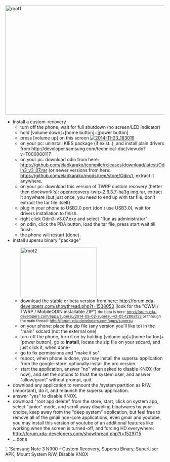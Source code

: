 <img src="https://icompile.eladkarako.com/_uploads/2014/11/root1.png" alt="root1" width="705" height="345" class="alignright size-full wp-image-2309" />
<ul>
<li>Install a custom-recovery
  <ul>
  <li>turn off the phone, wait for full shutdown (no screen/LED indicator)</li>
  <li>hold [volume down]+[home button]+[power button]</li>
  <li>press [volume up] on this screen
<a href="https://icompile.eladkarako.com/_uploads/2014/11/2014-11-23_183019.png"><img src="https://icompile.eladkarako.com/_uploads/2014/11/2014-11-23_183019.png" alt="2014-11-23_183019" rem-width="263" rem-height="400" class="alignnone size-full wp-image-2141" /></a>
  </li>
  <li>on your pc: uninstall KIES package (if exist..), and install plain drivers from http://developer.samsung.com/technical-doc/view.do?v=T000000117</li>
  <li>on your pc: download odin from here: <a href="https://github.com/eladkarako/icompile/releases/download/latest/Odin3_v3_07.rar">https://github.com/eladkarako/icompile/releases/download/latest/Odin3_v3_07.rar</a> (or newer versions from here: <a href="https://github.com/eladkarako/mods/tree/store/Odin/">https://github.com/eladkarako/mods/tree/store/Odin/</a>),  extract it anywhere.</li>
  <li>on your pc: download this version of TWRP custom recovery (better then clockwork's): <a href="https://icompile.eladkarako.com/_uploads/2014/11/openrecovery-twrp-2.6.3.7-ha3g.img.rar" title="openrecovery-twrp-2.6.3.7-ha3g.img.rar" alt="openrecovery-twrp-2.6.3.7-ha3g.img.rar">openrecovery-twrp-2.6.3.7-ha3g.img.rar</a>,  extract it anywhere (but just once, you need to end up with tar file, don't extract the tar file itself).</li>
  <li>plug in your phone to USB2.0 port (don't use USB3.0), wait for drivers installation to finish.</li>
  <li>right click Odin3-v3.07.exe and select "Run as administrator"</li>
  <li>on odin, click the PDA button, load the tar file, press start wait till finish.</li>
  <li>the phone will restart (done).</li>
  </ul>
</li>
<li>install supersu binary "package"</li>
<ul>
<img src="https://icompile.eladkarako.com/_uploads/2014/11/root2.jpg" alt="root2" width="240" height="160" class="alignnone size-full wp-image-2310" />
<br/>
<!--more-->


  <li>download the stable or beta version from here:
  <a href="http://forum.xda-developers.com/showthread.php?t=1538053" title="http://forum.xda-developers.com/showthread.php?t=1538053" target="_blank">http://forum.xda-developers.com/showthread.php?t=1538053</a> (look for the "CWM / TWRP / MobileODIN installable ZIP")
<small>the beta is here: <a href="http://forum.xda-developers.com/apps/supersu/2014-09-02-supersu-v2-05-t2868133" title="http://forum.xda-developers.com/apps/supersu/2014-09-02-supersu-v2-05-t2868133" target="_blank">http://forum.xda-developers.com/apps/supersu/2014-09-02-supersu-v2-05-t2868133</a>
or through the main thread: <a href="http://forum.xda-developers.com/apps/supersu" title="http://forum.xda-developers.com/apps/supersu" target="_blank">http://forum.xda-developers.com/apps/supersu</a></small>
</li>
  <li>on your phone: place the zip file (any version you'll like to) in the "main" sdcard (not the external one)</li>
  <li>turn off the phone, turn it on by holding [volume up]+[home button]+[power button], go to <strong>install</strong>, locate the zip file on your sdcard, and just click it, when done-</li>
  <li>go to fix permissions and "make it so"</li>
  <li>reboot, when phone is done, you may install the supersu application from the google-store. optionally install the pro version.</li>
  <li>start the application, answer "no" when asked to disable KNOX (for now), and set the options to trust the system user, and answer "allow/grant" without prompt, quit.</li>
</ul>
<li>download any application to remount the /system partition as R/W. (important), do it, and relaunch the supersu application.</li>
<li>answer "yes" to disable KNOX.</li>
<li>download "root app delete" from the store, start, click on system app, select "junior" mode, and scroll away disabling bloatwares by your choice, keep away from the "deep system" application, but feel free to remove all of the gmail non-core applications, even gmail and youtube, you may install this version of youtube of an additional features like working when the screen is turned-off, and forcing HD everywhere: <a href="http://forum.xda-developers.com/showthread.php?t=1529715" title="[MOD] YouTube 4.4.11 (v5b), *1080p* / 720p HD (over WiFi & 3G), screen off playback" target="_blank">http://forum.xda-developers.com/showthread.php?t=1529715</a></li>
<li>...done</li>
</ul>

', 'Samsung Note 3 N900 - Custom Recovery, Supersu Binary, SuperUser APK, Mount System R/W, Disable KNOX